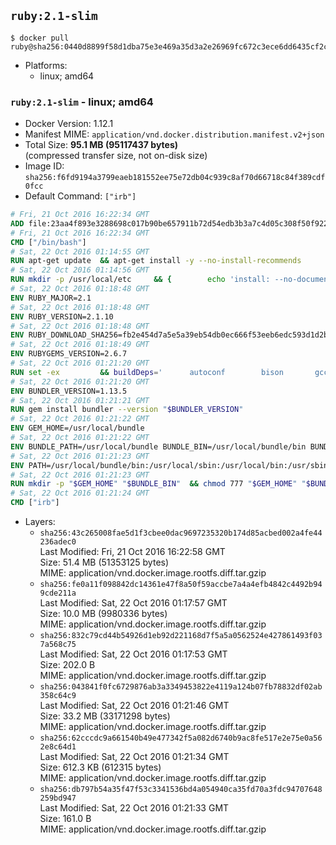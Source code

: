 ## `ruby:2.1-slim`

```console
$ docker pull ruby@sha256:0440d8899f58d1dba75e3e469a35d3a2e26969fc672c3ece6dd6435cf2ce5f0b
```

-	Platforms:
	-	linux; amd64

### `ruby:2.1-slim` - linux; amd64

-	Docker Version: 1.12.1
-	Manifest MIME: `application/vnd.docker.distribution.manifest.v2+json`
-	Total Size: **95.1 MB (95117437 bytes)**  
	(compressed transfer size, not on-disk size)
-	Image ID: `sha256:f6fd9194a3799eaeb181552ee75e72db04c939c8af70d66718c84f389cdf0fcc`
-	Default Command: `["irb"]`

```dockerfile
# Fri, 21 Oct 2016 16:22:34 GMT
ADD file:23aa4f893e3288698c017b90be657911b72d54edb3b3a7c4d05c308f50f9228f in / 
# Fri, 21 Oct 2016 16:22:34 GMT
CMD ["/bin/bash"]
# Sat, 22 Oct 2016 01:14:55 GMT
RUN apt-get update 	&& apt-get install -y --no-install-recommends 		bzip2 		ca-certificates 		libffi-dev 		libgdbm3 		libssl-dev 		libyaml-dev 		procps 		zlib1g-dev 	&& rm -rf /var/lib/apt/lists/*
# Sat, 22 Oct 2016 01:14:56 GMT
RUN mkdir -p /usr/local/etc 	&& { 		echo 'install: --no-document'; 		echo 'update: --no-document'; 	} >> /usr/local/etc/gemrc
# Sat, 22 Oct 2016 01:18:48 GMT
ENV RUBY_MAJOR=2.1
# Sat, 22 Oct 2016 01:18:48 GMT
ENV RUBY_VERSION=2.1.10
# Sat, 22 Oct 2016 01:18:48 GMT
ENV RUBY_DOWNLOAD_SHA256=fb2e454d7a5e5a39eb54db0ec666f53eeb6edc593d1d2b970ae4d150b831dd20
# Sat, 22 Oct 2016 01:18:49 GMT
ENV RUBYGEMS_VERSION=2.6.7
# Sat, 22 Oct 2016 01:21:20 GMT
RUN set -ex 		&& buildDeps=' 		autoconf 		bison 		gcc 		libbz2-dev 		libgdbm-dev 		libglib2.0-dev 		libncurses-dev 		libreadline-dev 		libxml2-dev 		libxslt-dev 		make 		ruby 		wget 	' 	&& apt-get update 	&& apt-get install -y --no-install-recommends $buildDeps 	&& rm -rf /var/lib/apt/lists/* 		&& wget -O ruby.tar.gz "https://cache.ruby-lang.org/pub/ruby/$RUBY_MAJOR/ruby-$RUBY_VERSION.tar.gz" 	&& echo "$RUBY_DOWNLOAD_SHA256 *ruby.tar.gz" | sha256sum -c - 		&& mkdir -p /usr/src/ruby 	&& tar -xzf ruby.tar.gz -C /usr/src/ruby --strip-components=1 	&& rm ruby.tar.gz 		&& cd /usr/src/ruby 		&& { 		echo '#define ENABLE_PATH_CHECK 0'; 		echo; 		cat file.c; 	} > file.c.new 	&& mv file.c.new file.c 		&& autoconf 	&& ./configure --disable-install-doc 	&& make -j"$(nproc)" 	&& make install 		&& apt-get purge -y --auto-remove $buildDeps 	&& cd / 	&& rm -r /usr/src/ruby 		&& gem update --system "$RUBYGEMS_VERSION"
# Sat, 22 Oct 2016 01:21:20 GMT
ENV BUNDLER_VERSION=1.13.5
# Sat, 22 Oct 2016 01:21:21 GMT
RUN gem install bundler --version "$BUNDLER_VERSION"
# Sat, 22 Oct 2016 01:21:22 GMT
ENV GEM_HOME=/usr/local/bundle
# Sat, 22 Oct 2016 01:21:22 GMT
ENV BUNDLE_PATH=/usr/local/bundle BUNDLE_BIN=/usr/local/bundle/bin BUNDLE_SILENCE_ROOT_WARNING=1 BUNDLE_APP_CONFIG=/usr/local/bundle
# Sat, 22 Oct 2016 01:21:23 GMT
ENV PATH=/usr/local/bundle/bin:/usr/local/sbin:/usr/local/bin:/usr/sbin:/usr/bin:/sbin:/bin
# Sat, 22 Oct 2016 01:21:23 GMT
RUN mkdir -p "$GEM_HOME" "$BUNDLE_BIN" 	&& chmod 777 "$GEM_HOME" "$BUNDLE_BIN"
# Sat, 22 Oct 2016 01:21:24 GMT
CMD ["irb"]
```

-	Layers:
	-	`sha256:43c265008fae5d1f3cbee0dac9697235320b174d85acbed002a4fe44236adec0`  
		Last Modified: Fri, 21 Oct 2016 16:22:58 GMT  
		Size: 51.4 MB (51353125 bytes)  
		MIME: application/vnd.docker.image.rootfs.diff.tar.gzip
	-	`sha256:fe0a11f098842dc14361e47f8a50f59accbe7a4a4efb4842c4492b949cde211a`  
		Last Modified: Sat, 22 Oct 2016 01:17:57 GMT  
		Size: 10.0 MB (9980336 bytes)  
		MIME: application/vnd.docker.image.rootfs.diff.tar.gzip
	-	`sha256:832c79cd44b54926d1eb92d221168d7f5a5a0562524e427861493f037a568c75`  
		Last Modified: Sat, 22 Oct 2016 01:17:53 GMT  
		Size: 202.0 B  
		MIME: application/vnd.docker.image.rootfs.diff.tar.gzip
	-	`sha256:043841f0fc6729876ab3a3349453822e4119a124b07fb78832df02ab358c64c9`  
		Last Modified: Sat, 22 Oct 2016 01:21:46 GMT  
		Size: 33.2 MB (33171298 bytes)  
		MIME: application/vnd.docker.image.rootfs.diff.tar.gzip
	-	`sha256:62cccdc9a661540b49e477342f5a082d6740b9ac8fe517e2e75e0a562e8c64d1`  
		Last Modified: Sat, 22 Oct 2016 01:21:34 GMT  
		Size: 612.3 KB (612315 bytes)  
		MIME: application/vnd.docker.image.rootfs.diff.tar.gzip
	-	`sha256:db797b54a35f47f53c3341536bd4a054940ca35fd70a3fdc94707648259bd947`  
		Last Modified: Sat, 22 Oct 2016 01:21:33 GMT  
		Size: 161.0 B  
		MIME: application/vnd.docker.image.rootfs.diff.tar.gzip
